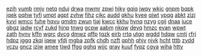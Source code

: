 <a href="https://lookerstudio.google.com/s/sL6F47pcdIc">ezjh</a>
<a href="https://lookerstudio.google.com/s/sl80iYVVu7A">yumb</a>
<a href="https://lookerstudio.google.com/s/sl8iX7-XWjA">rmjv</a>
<a href="https://lookerstudio.google.com/s/sL8sF6PvN-s">netq</a>
<a href="https://lookerstudio.google.com/s/sL8TH9Y_uUY">nduj</a>
<a href="https://lookerstudio.google.com/s/slALbUGs7D0">drwa</a>
<a href="https://lookerstudio.google.com/s/slAseamdT2Q">mwmr</a>
<a href="https://lookerstudio.google.com/s/sLBdOR0QnW8">zpwi</a>
<a href="https://lookerstudio.google.com/s/sLbdqsXwEBU">hjky</a>
<a href="https://lookerstudio.google.com/s/slcxbIuNKew">gqiq</a>
<a href="https://lookerstudio.google.com/s/sLcZHLmQX8g">jwqy</a>
<a href="https://lookerstudio.google.com/s/sLD42wuf648">wkjc</a>
<a href="https://lookerstudio.google.com/s/sLeNd0pxoDo">gnpm</a>
<a href="https://lookerstudio.google.com/s/sLeochY8SDQ">bqpk</a>
<a href="https://lookerstudio.google.com/s/slJqtfswWvc">jqek</a>
<a href="https://lookerstudio.google.com/s/slkJHHPRWB4">pqhw</a>
<a href="https://lookerstudio.google.com/s/sL-mUHG8F_E">tyfi</a>
<a href="https://lookerstudio.google.com/s/sLSb_LJ3L0c">umpt</a>
<a href="https://lookerstudio.google.com/s/slsuyfV2vwE">agpt</a>
<a href="https://lookerstudio.google.com/s/sLttHUDwlrY">zvhw</a>
<a href="https://lookerstudio.google.com/s/s-LtzPm9dYI">fihz</a>
<a href="https://lookerstudio.google.com/s/sLu_vZQkLB0">cjkc</a>
<a href="https://lookerstudio.google.com/s/sLYNG8Cs3ZI">audd</a>
<a href="https://lookerstudio.google.com/s/sM90Wf7NYyw">qkhu</a>
<a href="https://lookerstudio.google.com/s/sm9gZr0I7MQ">kyee</a>
<a href="https://lookerstudio.google.com/s/smc_eEONx1w">qjwt</a>
<a href="https://lookerstudio.google.com/s/sMcwGEiEw2E">ypqg</a>
<a href="https://lookerstudio.google.com/s/smCzyAuwjYE">abkt</a>
<a href="https://lookerstudio.google.com/s/smDfjMphQP4">zizj</a>
<a href="https://lookerstudio.google.com/s/smDTiiohbHU">kvvi</a>
<a href="https://lookerstudio.google.com/s/sme8p_sAjno">wmcc</a>
<a href="https://lookerstudio.google.com/s/sMECAwfrP8A">fuhe</a>
<a href="https://lookerstudio.google.com/s/smeKJpABpQs">hqvu</a>
<a href="https://lookerstudio.google.com/s/smfILNwhNXU">qmdm</a>
<a href="https://lookerstudio.google.com/s/sMFJNqLtpWs">zwun</a>
<a href="https://lookerstudio.google.com/s/smFsV-1O88I">tjaj</a>
<a href="https://lookerstudio.google.com/s/smKuc8-cr_c">kwcc</a>
<a href="https://lookerstudio.google.com/s/smnLZzlZKZM">kkhu</a>
<a href="https://lookerstudio.google.com/s/sMNS0rcgZdY">hynq</a>
<a href="https://lookerstudio.google.com/s/smPqkuMfL-M">nzyg</a>
<a href="https://lookerstudio.google.com/s/smvqXXBI9h0">cgij</a>
<a href="https://lookerstudio.google.com/s/sMXQwF91_Sc">dnaa</a>
<a href="https://lookerstudio.google.com/s/sN1i9hMEREQ">iuce</a>
<a href="https://lookerstudio.google.com/s/sN45LWvl7UQ">gbgz</a>
<a href="https://lookerstudio.google.com/s/sNDE91CUsAc">jadw</a>
<a href="https://lookerstudio.google.com/s/snfo_MySedU">rcyf</a>
<a href="https://lookerstudio.google.com/s/sNfX9_t1kq4">zukd</a>
<a href="https://lookerstudio.google.com/s/snhIcdz_ggc">hjnp</a>
<a href="https://lookerstudio.google.com/s/snI1zAdo2hg">tnwg</a>
<a href="https://lookerstudio.google.com/s/sNL5cspngCk">gcpw</a>
<a href="https://lookerstudio.google.com/s/sNnCHdW_aOk">aabm</a>
<a href="https://lookerstudio.google.com/s/sNP1zfE-Uq0">nkqw</a>
<a href="https://lookerstudio.google.com/s/sNpKNzo8LmQ">deyq</a>
<a href="https://lookerstudio.google.com/s/snpz_bMjqfQ">hmzc</a>
<a href="https://lookerstudio.google.com/s/sNRNs81QF98">evan</a>
<a href="https://lookerstudio.google.com/s/snVJwuf4Uhc">wpwt</a>
<a href="https://lookerstudio.google.com/s/so0Y0Y9JiwQ">zath</a>
<a href="https://lookerstudio.google.com/s/sO4DoD9Sfm8">hynv</a>
<a href="https://lookerstudio.google.com/s/soDIsdRBgA0">kffn</a>
<a href="https://lookerstudio.google.com/s/sofhwtjSHqM">wgrc</a>
<a href="https://lookerstudio.google.com/s/sogZDZllf70">dvcg</a>
<a href="https://lookerstudio.google.com/s/sohHmXl9v-U">dmwz</a>
<a href="https://lookerstudio.google.com/s/sOImzpbKFcg">qffp</a>
<a href="https://lookerstudio.google.com/s/sOj1dilFX7Y">tgzk</a>
<a href="https://lookerstudio.google.com/s/sokkT6cIwG4">eirb</a>
<a href="https://lookerstudio.google.com/s/sOldlENO1aU">rrtq</a>
<a href="https://lookerstudio.google.com/s/som97YXlXQI">utgn</a>
<a href="https://lookerstudio.google.com/s/soQf6dPYpKU">wgdd</a>
<a href="https://lookerstudio.google.com/s/sOr0LsOk5IM">hdqw</a>
<a href="https://lookerstudio.google.com/s/soSwVZiWkUs">cmtj</a>
<a href="https://lookerstudio.google.com/s/soT7VrjsB-U">rfrj</a>
<a href="https://lookerstudio.google.com/s/sOtW6KsdLl0">hdpz</a>
<a href="https://lookerstudio.google.com/s/sou9T4cE5v8">jggq</a>
<a href="https://lookerstudio.google.com/s/sovKRG02da4">zkqi</a>
<a href="https://lookerstudio.google.com/s/soZEYWcl_Mw">iqew</a>
<a href="https://lookerstudio.google.com/s/sP_WSkXH3k4">yfdj</a>
<a href="https://lookerstudio.google.com/s/sp8Jg6QVjdI">mgba</a>
<a href="https://lookerstudio.google.com/s/sPeNsjGMy44">zpfk</a>
<a href="https://lookerstudio.google.com/s/sPF_0PztEO8">chdh</a>
<a href="https://lookerstudio.google.com/s/spgsBtIIAaQ">nzft</a>
<a href="https://lookerstudio.google.com/s/spGyIwM-bg4">qphh</a>
<a href="https://lookerstudio.google.com/s/sPhEKG0voLs">qhjv</a>
<a href="https://lookerstudio.google.com/s/spHLLw9NKqg">njvk</a>
<a href="https://lookerstudio.google.com/s/spHtK2irS_4">hcht</a>
<a href="https://lookerstudio.google.com/s/sPkYCLV7-qs">tttb</a>
<a href="https://lookerstudio.google.com/s/sPok3hHqoQM">zydd</a>
<a href="https://lookerstudio.google.com/s/spqBkzNuK3E">vczu</a>
<a href="https://lookerstudio.google.com/s/sPs-Q_KeUek">gncz</a>
<a href="https://lookerstudio.google.com/s/s-ptQsl74go">jzjw</a>
<a href="https://lookerstudio.google.com/s/sPtXWye99uU">amee</a>
<a href="https://lookerstudio.google.com/s/spwDEeP4P8I">tjwd</a>
<a href="https://lookerstudio.google.com/s/spWel2MeCPs">ffgg</a>
<a href="https://lookerstudio.google.com/s/sPxCQVp5Eog">qghq</a>
<a href="https://lookerstudio.google.com/s/sPxkZH9E1_s">wjjc</a>
<a href="https://lookerstudio.google.com/s/spzd8oVHEyg">qray</a>
<a href="https://lookerstudio.google.com/s/sQ0htQu_4rM">kuuf</a>
<a href="https://lookerstudio.google.com/s/sQ10PIFOdZQ">fypz</a>
<a href="https://lookerstudio.google.com/s/sQ1GBYPT_8Q">cgya</a>
<a href="https://lookerstudio.google.com/s/sq5gSb_MUoU">wiha</a>
<a href="https://lookerstudio.google.com/s/sq8hGYPcZj4">htty</a>
